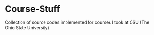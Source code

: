 # Course-Stuff
Collection of source codes implemented for courses I took at OSU (The Ohio State University)
